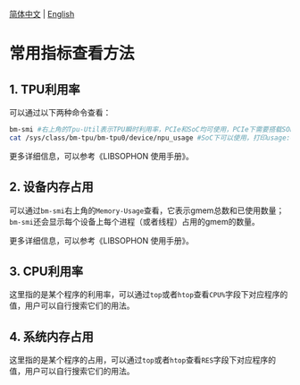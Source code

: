 [简体中文](./Check_Statis.md) | [English](./Check_Statis_EN.md)

# 常用指标查看方法

## 1. TPU利用率
可以通过以下两种命令查看：
```bash
bm-smi #右上角的Tpu-Util表示TPU瞬时利用率，PCIe和SoC均可使用，PCIe下需要搭载SOPHON板卡并安装驱动和LIBSOPHON。
cat /sys/class/bm-tpu/bm-tpu0/device/npu_usage #SoC下可以使用，打印usage:0 avusage:0，Usage表示过去一个时间窗口内的npu利用率，AvUsage表示自安装驱动以来npu的利用率。
```
更多详细信息，可以参考《LIBSOPHON 使用手册》。

## 2. 设备内存占用
可以通过`bm-smi`右上角的`Memory-Usage`查看，它表示gmem总数和已使用数量；`bm-smi`还会显示每个设备上每个进程（或者线程）占用的gmem的数量。

更多详细信息，可以参考《LIBSOPHON 使用手册》。

## 3. CPU利用率
这里指的是某个程序的利用率，可以通过`top`或者`htop`查看`CPU%`字段下对应程序的值，用户可以自行搜索它们的用法。

## 4. 系统内存占用
这里指的是某个程序的占用，可以通过`top`或者`htop`查看`RES`字段下对应程序的值，用户可以自行搜索它们的用法。